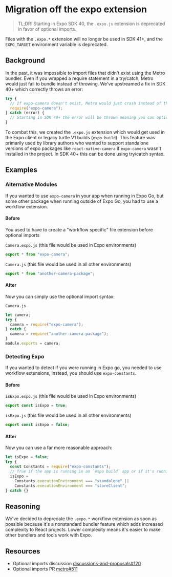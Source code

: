 # Migration off the expo extension

> TL;DR: Starting in Expo SDK 40, the `.expo.js` extension is deprecated in favor of optional imports.

Files with the `.expo.*` extension will no longer be used in SDK 41+, and the `EXPO_TARGET` environment variable is deprecated.

## Background

In the past, it was impossible to import files that didn't exist using the Metro bundler. Even if you wrapped a require statement in a try/catch, Metro would just fail to bundle instead of throwing. We've upstreamed a fix in SDK 40+ which correctly throws an error:

```ts
try {
  // If expo-camera doesn't exist, Metro would just crash instead of throwing :(
  require("expo-camera");
} catch (error) {
  // Starting in SDK 40+ the error will be thrown meaning you can optionally check if modules exist!
}
```

To combat this, we created the `.expo.js` extension which would get used in the Expo client or legacy turtle V1 builds (`expo build`). This feature was primarily used by library authors who wanted to support standalone versions of expo packages like `react-native-camera` if `expo-camera` wasn't installed in the project. In SDK 40+ this can be done using try/catch syntax.

## Examples

### Alternative Modules

If you wanted to use `expo-camera` in your app when running in Expo Go, but some other package when running outside of Expo Go, you had to use a workflow extension.

#### Before

You used to have to create a "workflow specific" file extension before optional imports

`Camera.expo.js` (this file would be used in Expo environments)

```ts
export * from "expo-camera";
```

`Camera.js` (this file would be used in all other environments)

```ts
export * from "another-camera-package";
```

#### After

Now you can simply use the optional import syntax:

`Camera.js`

```js
let camera;
try {
  camera = require("expo-camera");
} catch {
  camera = require("another-camera-package");
}
module.exports = camera;
```

### Detecting Expo

If you wanted to detect if you were running in Expo go, you needed to use workflow extensions, instead, you should use `expo-constants`.

#### Before

`isExpo.expo.js` (this file would be used in Expo environments)

```ts
export const isExpo = true;
```

`isExpo.js` (this file would be used in all other environments)

```ts
export const isExpo = false;
```

#### After

Now you can use a far more reasonable approach:

```ts
let isExpo = false;
try {
  const Constants = require("expo-constants");
  // True if the app is running in an `expo build` app or if it's running in Expo go.
  isExpo =
    Constants.executionEnvironment === "standalone" ||
    Constants.executionEnvironment === "storeClient";
} catch {}
```

## Reasoning

We've decided to deprecate the `.expo.*` workflow extension as soon as possible because it's a nonstandard bundler feature which adds increased complexity to React projects.
Lower complexity means it's easier to make other bundlers and tools work with Expo.

## Resources

- Optional imports discussion [discussions-and-proposals#120](https://github.com/react-native-community/discussions-and-proposals/issues/120)
- Optional imports PR [metro#511](https://github.com/facebook/metro/pull/511)
